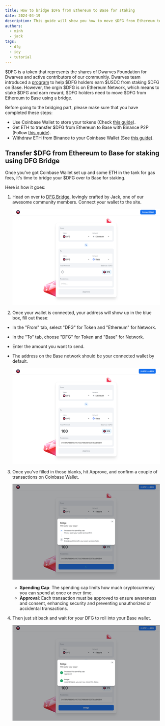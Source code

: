 ```yaml
---
title: How to bridge $DFG from Ethereum to Base for staking
date: 2024-04-19
description: This guide will show you how to move $DFG from Ethereum to Base using a bridge. 
authors: 
  - minh
  - jack
tags: 
  - dfg
  - icy
  - tutorial
---
```


$DFG is a token that represents the shares of Dwarves Foundation for Dwarves and active contributors of our communitiy. Dwarves team introduced a [program](https://memo.d.foundation/playground/_memo/how-to-earn-reward-from-staking-dfg/) to help $DFG holders earn $USDC from staking $DFG on Base. However, the orgin $DFG is on Ethereum Network, which means to stake $DFG and earn reward, $DFG holders need to move $DFG from Ethereum to Base using a bridge.

Before going to the bridging part, please make sure that you have completed these steps:

- Use Coinbase Wallet to store your tokens (Check [this guide](https://memo.d.foundation/playbook/community/how-to-setup-crypto-wallet-to-withdraw-icy/)).
- Get ETH to transfer $DFG from Ethereum to Base with Binance P2P (Follow [this guide](https://www.binance.com/en/blog/p2p/binance-p2p-newbie-guide-7428324997079645557)).
- Withdraw ETH from Binance to your Coinbase Wallet (See [this guide](https://www.binance.com/en/support/faq/how-to-withdraw-crypto-from-binance-115003670492)).

## Transfer $DFG from Ethereum to Base for staking using DFG Bridge

Once you've got Coinbase Wallet set up and some ETH in the tank for gas fees, it's time to bridge your $DFG over to Base for staking.

Here is how it goes:

1. Head on over to [DFG Bridge](https://bridge.d.foundation/), lovingly crafted by Jack, one of our awesome community members. Connect your wallet to the site.

    ![](assets/how-to-transfer-dfg-from-eth-to-base-for-staking_bridge.d.foundation.webp)

2. Once your wallet is connected, your address will show up in the blue box, fill out these:

- In the "From" tab, select "DFG" for Token and "Ethereum" for Network.
- In the "To" tab, choose "DFG" for Token and "Base" for Network.
- Enter the amount you want to send.
- The address on the Base network should be your connected wallet by default.

    ![](assets/how-to-transfer-dfg-from-eth-to-base-for-staking_bride_amount.webp)

3. Once you've filled in those blanks, hit Approve, and confirm a couple of transactions on Coinbase Wallet.

    ![](assets/how-to-transfer-dfg-from-eth-to-base-for-staking_approve_bride.webp)

    - **Spending Cap**: The spending cap limits how much cryptocurrency you can spend at once or over time.
    - **Approval**: Each transaction must be approved to ensure awareness and consent, enhancing security and preventing unauthorized or accidental transactions.

4. Then just sit back and wait for your DFG to roll into your Base wallet.

    ![](assets/how-to-transfer-dfg-from-eth-to-base-for-staking_approve_bride_3.webp)
